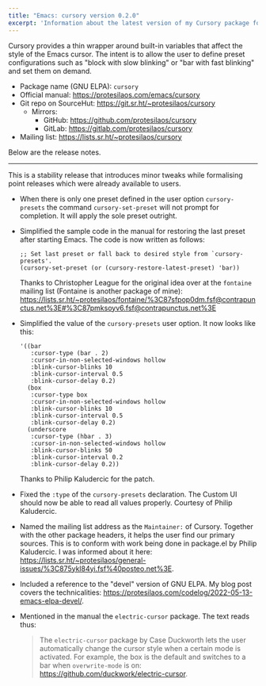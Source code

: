 ```yaml
---
title: "Emacs: cursory version 0.2.0"
excerpt: 'Information about the latest version of my Cursory package for GNU Emacs.'
---
```


Cursory provides a thin wrapper around built-in variables that affect
the style of the Emacs cursor.  The intent is to allow the user to
define preset configurations such as "block with slow blinking" or "bar
with fast blinking" and set them on demand.

+ Package name (GNU ELPA): `cursory`
+ Official manual: <https://protesilaos.com/emacs/cursory>
+ Git repo on SourceHut: <https://git.sr.ht/~protesilaos/cursory>
  - Mirrors:
    + GitHub: <https://github.com/protesilaos/cursory>
    + GitLab: <https://gitlab.com/protesilaos/cursory>
+ Mailing list: <https://lists.sr.ht/~protesilaos/cursory>

Below are the release notes.

* * *

This is a stability release that introduces minor tweaks while
formalising point releases which were already available to users.

-   When there is only one preset defined in the user option
    `cursory-presets` the command `cursory-set-preset` will not prompt for
    completion.  It will apply the sole preset outright.

-   Simplified the sample code in the manual for restoring the last preset
    after starting Emacs.  The code is now written as follows:
    
        ;; Set last preset or fall back to desired style from `cursory-presets'.
        (cursory-set-preset (or (cursory-restore-latest-preset) 'bar))
    
    Thanks to Christopher League for the original idea over at the
    `fontaine` mailing list (Fontaine is another package of mine):
    <https://lists.sr.ht/~protesilaos/fontaine/%3C87sfpop0dm.fsf@contrapunctus.net%3E#%3C87pmksoyv6.fsf@contrapunctus.net%3E>

-   Simplified the value of the `cursory-presets` user option.  It now
    looks like this:
    
        '((bar
           :cursor-type (bar . 2)
           :cursor-in-non-selected-windows hollow
           :blink-cursor-blinks 10
           :blink-cursor-interval 0.5
           :blink-cursor-delay 0.2)
          (box
           :cursor-type box
           :cursor-in-non-selected-windows hollow
           :blink-cursor-blinks 10
           :blink-cursor-interval 0.5
           :blink-cursor-delay 0.2)
          (underscore
           :cursor-type (hbar . 3)
           :cursor-in-non-selected-windows hollow
           :blink-cursor-blinks 50
           :blink-cursor-interval 0.2
           :blink-cursor-delay 0.2))
    
    Thanks to Philip Kaludercic for the patch.

-   Fixed the `:type` of the `cursory-presets` declaration.  The Custom UI
    should now be able to read all values properly.  Courtesy of Philip
    Kaludercic.

-   Named the mailing list address as the `Maintainer:` of Cursory.
    Together with the other package headers, it helps the user find our
    primary sources.  This is to conform with work being done in
    package.el by Philip Kaludercic.  I was informed about it here:
    <https://lists.sr.ht/~protesilaos/general-issues/%3C875ykl84yi.fsf%40posteo.net%3E>.

-   Included a reference to the "devel" version of GNU ELPA.  My blog post
    covers the technicalities: <https://protesilaos.com/codelog/2022-05-13-emacs-elpa-devel/>.

-   Mentioned in the manual the `electric-cursor` package.  The text reads
    thus:
    
    > The `electric-cursor` package by Case Duckworth lets the user
    > automatically change the cursor style when a certain mode is activated.
    > For example, the box is the default and switches to a bar when
    > `overwrite-mode` is on: <https://github.com/duckwork/electric-cursor>.


